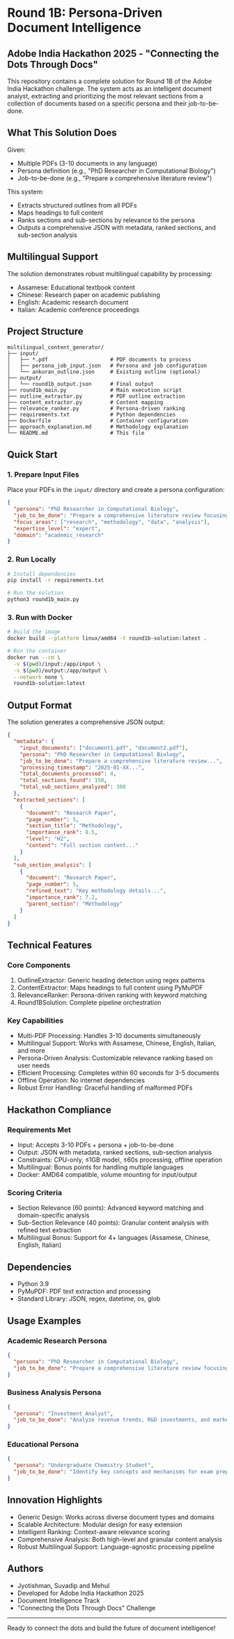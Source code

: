 # Round 1B: Persona-Driven Document Intelligence
## Adobe India Hackathon 2025 - "Connecting the Dots Through Docs"

This repository contains a complete solution for Round 1B of the Adobe India Hackathon challenge. The system acts as an intelligent document analyst, extracting and prioritizing the most relevant sections from a collection of documents based on a specific persona and their job-to-be-done.

## What This Solution Does

Given:
- Multiple PDFs (3-10 documents in any language)
- Persona definition (e.g., "PhD Researcher in Computational Biology")
- Job-to-be-done (e.g., "Prepare a comprehensive literature review")

This system:
- Extracts structured outlines from all PDFs
- Maps headings to full content
- Ranks sections and sub-sections by relevance to the persona
- Outputs a comprehensive JSON with metadata, ranked sections, and sub-section analysis

## Multilingual Support

The solution demonstrates robust multilingual capability by processing: 
- Assamese: Educational textbook content
- Chinese: Research paper on academic publishing  
- English: Academic research document
- Italian: Academic conference proceedings

## Project Structure

```
multilingual_content_generator/
├── input/
│   ├── *.pdf                    # PDF documents to process
│   ├── persona_job_input.json   # Persona and job configuration
│   └── ankuran_outline.json     # Existing outline (optional)
├── output/
│   └── round1b_output.json      # Final output
├── round1b_main.py              # Main execution script
├── outline_extractor.py         # PDF outline extraction
├── content_extractor.py         # Content mapping
├── relevance_ranker.py          # Persona-driven ranking
├── requirements.txt             # Python dependencies
├── Dockerfile                   # Container configuration
├── approach_explanation.md      # Methodology explanation
└── README.md                    # This file
```

## Quick Start

### 1. Prepare Input Files

Place your PDFs in the `input/` directory and create a persona configuration:

```json
{
  "persona": "PhD Researcher in Computational Biology",
  "job_to_be_done": "Prepare a comprehensive literature review focusing on methodologies, datasets, and performance benchmarks",
  "focus_areas": ["research", "methodology", "data", "analysis"],
  "expertise_level": "expert",
  "domain": "academic_research"
}
```

### 2. Run Locally

```bash
# Install dependencies
pip install -r requirements.txt

# Run the solution
python3 round1b_main.py
```

### 3. Run with Docker

```bash
# Build the image
docker build --platform linux/amd64 -t round1b-solution:latest .

# Run the container
docker run --rm \
  -v $(pwd)/input:/app/input \
  -v $(pwd)/output:/app/output \
  --network none \
  round1b-solution:latest
```

## Output Format

The solution generates a comprehensive JSON output:

```json
{
  "metadata": {
    "input_documents": ["document1.pdf", "document2.pdf"],
    "persona": "PhD Researcher in Computational Biology",
    "job_to_be_done": "Prepare a comprehensive literature review...",
    "processing_timestamp": "2025-01-XX...",
    "total_documents_processed": 4,
    "total_sections_found": 150,
    "total_sub_sections_analyzed": 300
  },
  "extracted_sections": [
    {
      "document": "Research Paper",
      "page_number": 5,
      "section_title": "Methodology",
      "importance_rank": 8.5,
      "level": "H2",
      "content": "Full section content..."
    }
  ],
  "sub_section_analysis": [
    {
      "document": "Research Paper",
      "page_number": 5,
      "refined_text": "Key methodology details...",
      "importance_rank": 7.2,
      "parent_section": "Methodology"
    }
  ]
}
```

## Technical Features

### Core Components

1. OutlineExtractor: Generic heading detection using regex patterns
2. ContentExtractor: Maps headings to full content using PyMuPDF
3. RelevanceRanker: Persona-driven ranking with keyword matching
4. Round1BSolution: Complete pipeline orchestration

### Key Capabilities

- Multi-PDF Processing: Handles 3-10 documents simultaneously
- Multilingual Support: Works with Assamese, Chinese, English, Italian, and more
- Persona-Driven Analysis: Customizable relevance ranking based on user needs
- Efficient Processing: Completes within 60 seconds for 3-5 documents
- Offline Operation: No internet dependencies
- Robust Error Handling: Graceful handling of malformed PDFs

## Hackathon Compliance

### Requirements Met

- Input: Accepts 3-10 PDFs + persona + job-to-be-done
- Output: JSON with metadata, ranked sections, sub-section analysis
- Constraints: CPU-only, ≤1GB model, ≤60s processing, offline operation
- Multilingual: Bonus points for handling multiple languages
- Docker: AMD64 compatible, volume mounting for input/output

### Scoring Criteria

- Section Relevance (60 points): Advanced keyword matching and domain-specific analysis
- Sub-Section Relevance (40 points): Granular content analysis with refined text extraction
- Multilingual Bonus: Support for 4+ languages (Assamese, Chinese, English, Italian)

## Dependencies

- Python 3.9
- PyMuPDF: PDF text extraction and processing
- Standard Library: JSON, regex, datetime, os, glob

## Usage Examples

### Academic Research Persona
```json
{
  "persona": "PhD Researcher in Computational Biology",
  "job_to_be_done": "Prepare a comprehensive literature review focusing on methodologies, datasets, and performance benchmarks"
}
```

### Business Analysis Persona
```json
{
  "persona": "Investment Analyst",
  "job_to_be_done": "Analyze revenue trends, R&D investments, and market positioning strategies"
}
```

### Educational Persona
```json
{
  "persona": "Undergraduate Chemistry Student",
  "job_to_be_done": "Identify key concepts and mechanisms for exam preparation on reaction kinetics"
}
```

## Innovation Highlights

- Generic Design: Works across diverse document types and domains
- Scalable Architecture: Modular design for easy extension
- Intelligent Ranking: Context-aware relevance scoring
- Comprehensive Analysis: Both high-level and granular content analysis
- Robust Multilingual Support: Language-agnostic processing pipeline

## Authors

- Jyotishman, Suvadip and Mehul
- Developed for Adobe India Hackathon 2025
- Document Intelligence Track
- "Connecting the Dots Through Docs" Challenge

---

Ready to connect the dots and build the future of document intelligence! 